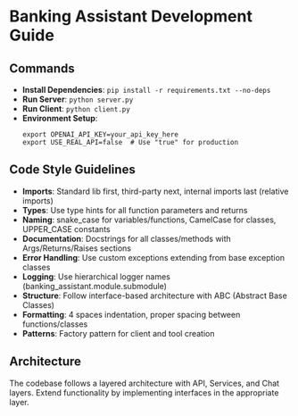 # Banking Assistant Development Guide

## Commands
- **Install Dependencies**: `pip install -r requirements.txt --no-deps`
- **Run Server**: `python server.py`
- **Run Client**: `python client.py`
- **Environment Setup**: 
  ```
  export OPENAI_API_KEY=your_api_key_here
  export USE_REAL_API=false  # Use "true" for production
  ```

## Code Style Guidelines
- **Imports**: Standard lib first, third-party next, internal imports last (relative imports)
- **Types**: Use type hints for all function parameters and returns
- **Naming**: snake_case for variables/functions, CamelCase for classes, UPPER_CASE constants
- **Documentation**: Docstrings for all classes/methods with Args/Returns/Raises sections
- **Error Handling**: Use custom exceptions extending from base exception classes
- **Logging**: Use hierarchical logger names (banking_assistant.module.submodule)
- **Structure**: Follow interface-based architecture with ABC (Abstract Base Classes)
- **Formatting**: 4 spaces indentation, proper spacing between functions/classes
- **Patterns**: Factory pattern for client and tool creation

## Architecture
The codebase follows a layered architecture with API, Services, and Chat layers. Extend functionality by implementing interfaces in the appropriate layer.